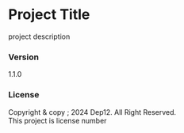 # Project Title 
project description

### Version
1.1.0

### License
Copyright & copy ; 2024 Dep12. All Right Reserved.<br>
This project is license number